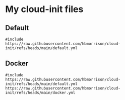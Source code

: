 # My cloud-init files

## Default

```
#include
https://raw.githubusercontent.com/hbmorrison/cloud-init/refs/heads/main/default.yml
```

## Docker

```
#include
https://raw.githubusercontent.com/hbmorrison/cloud-init/refs/heads/main/default.yml
https://raw.githubusercontent.com/hbmorrison/cloud-init/refs/heads/main/docker.yml
```

